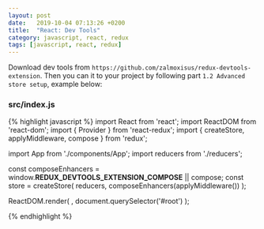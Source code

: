 ```yaml
---
layout: post
date:   2019-10-04 07:13:26 +0200
title:  "React: Dev Tools"
category: javascript, react, redux
tags: [javascript, react, redux]
---
```


Download dev tools from `https://github.com/zalmoxisus/redux-devtools-extension`. Then you can it to your project by following part `1.2 Advanced store setup`, example below:

<h3>src/index.js</h3>
{% highlight javascript %}
import React from 'react';
import ReactDOM from 'react-dom';
import { Provider } from 'react-redux';
import { createStore, applyMiddleware, compose } from 'redux';

import App from './components/App';
import reducers from './reducers';

const composeEnhancers = window.__REDUX_DEVTOOLS_EXTENSION_COMPOSE__ || compose;
const store = createStore(
    reducers,
    composeEnhancers(applyMiddleware())
);

ReactDOM.render(
    <Provider store={store}>
  	 <App />
    </Provider>,
  document.querySelector('#root')
);

{% endhighlight %}
